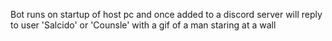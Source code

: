 Bot runs on startup of host pc and once added to a discord server will reply to user 'Salcido' or 'Counsle' with a gif of a man staring at a wall
